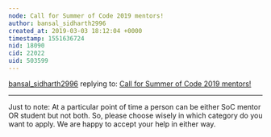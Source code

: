 ```yaml
---
node: Call for Summer of Code 2019 mentors!
author: bansal_sidharth2996
created_at: 2019-03-03 18:12:04 +0000
timestamp: 1551636724
nid: 18090
cid: 22022
uid: 503599
---
```




[bansal_sidharth2996](../profile/bansal_sidharth2996) replying to: [Call for Summer of Code 2019 mentors!](../notes/warren/01-09-2019/call-for-summer-of-code-2019-mentors)

----
 Just to note: At a particular point of time a person can be either SoC mentor OR student but not both.
So, please choose wisely in which category do you want to apply. We are happy to accept your help in either way.